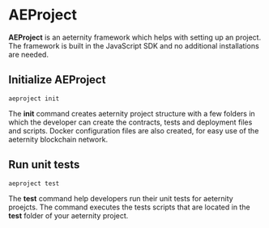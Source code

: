 # AEProject

**AEProject** is an aeternity framework which helps with setting up an project.
The framework is built in the JavaScript SDK and no additional installations are needed.

## Initialize AEProject

```
aeproject init
```

The **init** command creates aeternity project structure with a few folders in which the developer can create
the contracts, tests and deployment files and  scripts. Docker configuration files are also created, for easy use of the aeternity blockchain network.


## Run unit tests

```
aeproject test
```

The **test** command help developers run their unit tests for aeternity proejcts. The command executes the tests scripts that are located in the **test** folder
of your aeternity project.




